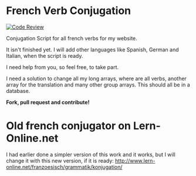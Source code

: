 # French Verb Conjugation

[![Code Review](http://www.zomis.net/codereview/shield/?qid=111847)](http://codereview.stackexchange.com/q/111847/75443)

Conjugation Script for all french verbs for my website.

It isn't finished yet.
I will add other languages like Spanish, German and Italian, when the script is ready.

I need help from you, so feel free, to take part.

I need a solution to change all my long arrays, where are all verbs, another array for the translation and many other group arrays.
This should all be in a database.

**Fork, pull request and contribute!**

Old french conjugator on Lern-Online.net
======
I had earlier done a simpler version of this work and it works, but I will change it with this new version, if it is ready:
http://www.lern-online.net/franzoesisch/grammatik/konjugation/
